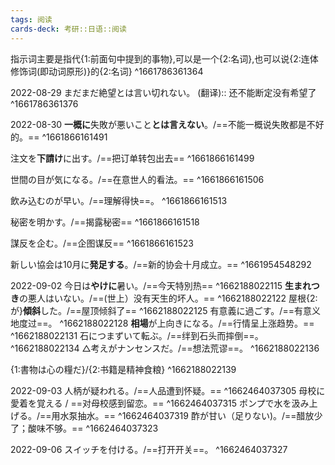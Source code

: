 ```yaml
---
tags: 阅读
cards-deck: 考研::日语::阅读
---
```


指示词主要是指代{1:前面句中提到的事物},可以是一个{2:名词},也可以说{2:连体修饰词(即动词原形)}的{2:名词}
^1661786361364

2022-08-29
まだまだ絶望とは言い切れない。 (翻译):: 还不能断定没有希望了 ^1661786361376

2022-08-30
**一概に**失敗が悪いこと**とは言えない**。/==不能一概说失敗都是不好的。==
^1661866161491

注文を**下請け**に出す。/==把订单转包出去==
^1661866161499

世間の目が気になる。/==在意世人的看法。==
^1661866161506

飲み込むのが早い。/==理解得快==。
^1661866161513

秘密を明かす。/==揭露秘密==
^1661866161518

謀反を企む。/==企图谋反==
^1661866161523

新しい協会は10月に**発足する**。/==新的协会十月成立。==
^1661954548292

2022-09-02
今日は**やけに**暑い。/==今天特別热==
^1662188022115
**生まれつき**の悪人はいない。/==(世上）没有天生的坏人。==
^1662188022122
屋根{2:が}**傾斜**した。/==屋顶倾斜了==
^1662188022125
有意義に過ごす。/==有意义地度过==。
^1662188022128
**相場**が上向きになる。/==行情呈上涨趋势。==
^1662188022131
石につまずいて転ぶ。/==绊到石头而摔倒==。
^1662188022134
△考えがナンセンスだ。/==想法荒谬==。
^1662188022136

{1:書物は心の糧だ}/{2:书籍是精神食粮}
^1662188022139

2022-09-03
人柄が疑われる。/==人品遭到怀疑。==
^1662464037305
母校に愛着を覚える / ==对母校感到留恋。==
^1662464037315
ポンプで水を汲み上げる。/==用水泵抽水。==
^1662464037319
酢が甘い（足りない)。/==醋放少了；酸味不够。==
^1662464037323

2022-09-06
スイッチを付ける。/==打开开关==。
^1662464037327
